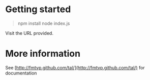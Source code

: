 # Getting started

> npm install
> node index.js

Visit the URL provided.

# More information

See [http://fmtvp.github.com/tal/](http://fmtvp.github.com/tal/) for documentation
